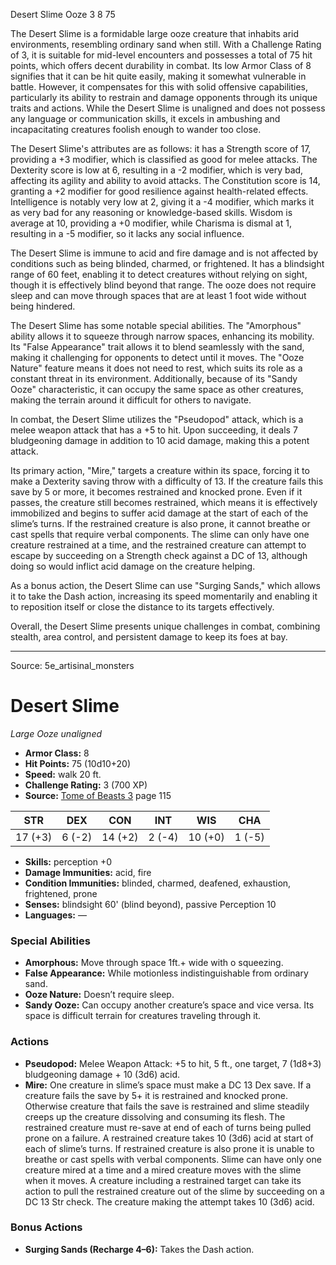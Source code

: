 <MonsterName/>Desert Slime</MonsterName>
<CreatureType/>Ooze</CreatureType>
<CR/>3</CR>
<AC/>8</AC>
<HP/>75</HP>
<summary>The Desert Slime is a formidable large ooze creature that inhabits arid environments, resembling ordinary sand when still. With a Challenge Rating of 3, it is suitable for mid-level encounters and possesses a total of 75 hit points, which offers decent durability in combat. Its low Armor Class of 8 signifies that it can be hit quite easily, making it somewhat vulnerable in battle. However, it compensates for this with solid offensive capabilities, particularly its ability to restrain and damage opponents through its unique traits and actions. While the Desert Slime is unaligned and does not possess any language or communication skills, it excels in ambushing and incapacitating creatures foolish enough to wander too close.</summary>

<detail>

The Desert Slime's attributes are as follows: it has a Strength score of 17, providing a +3 modifier, which is classified as good for melee attacks. The Dexterity score is low at 6, resulting in a -2 modifier, which is very bad, affecting its agility and ability to avoid attacks. The Constitution score is 14, granting a +2 modifier for good resilience against health-related effects. Intelligence is notably very low at 2, giving it a -4 modifier, which marks it as very bad for any reasoning or knowledge-based skills. Wisdom is average at 10, providing a +0 modifier, while Charisma is dismal at 1, resulting in a -5 modifier, so it lacks any social influence.

The Desert Slime is immune to acid and fire damage and is not affected by conditions such as being blinded, charmed, or frightened. It has a blindsight range of 60 feet, enabling it to detect creatures without relying on sight, though it is effectively blind beyond that range. The ooze does not require sleep and can move through spaces that are at least 1 foot wide without being hindered.

The Desert Slime has some notable special abilities. The "Amorphous" ability allows it to squeeze through narrow spaces, enhancing its mobility. Its "False Appearance" trait allows it to blend seamlessly with the sand, making it challenging for opponents to detect until it moves. The "Ooze Nature" feature means it does not need to rest, which suits its role as a constant threat in its environment. Additionally, because of its "Sandy Ooze" characteristic, it can occupy the same space as other creatures, making the terrain around it difficult for others to navigate.

In combat, the Desert Slime utilizes the "Pseudopod" attack, which is a melee weapon attack that has a +5 to hit. Upon succeeding, it deals 7 bludgeoning damage in addition to 10 acid damage, making this a potent attack.

Its primary action, "Mire," targets a creature within its space, forcing it to make a Dexterity saving throw with a difficulty of 13. If the creature fails this save by 5 or more, it becomes restrained and knocked prone. Even if it passes, the creature still becomes restrained, which means it is effectively immobilized and begins to suffer acid damage at the start of each of the slime’s turns. If the restrained creature is also prone, it cannot breathe or cast spells that require verbal components. The slime can only have one creature restrained at a time, and the restrained creature can attempt to escape by succeeding on a Strength check against a DC of 13, although doing so would inflict acid damage on the creature helping.

As a bonus action, the Desert Slime can use "Surging Sands," which allows it to take the Dash action, increasing its speed momentarily and enabling it to reposition itself or close the distance to its targets effectively.

Overall, the Desert Slime presents unique challenges in combat, combining stealth, area control, and persistent damage to keep its foes at bay.</detail>



---

Source: 5e_artisinal_monsters

# Desert Slime

*Large* *Ooze* *unaligned*

- **Armor Class:** 8
- **Hit Points:** 75 (10d10+20)
- **Speed:** walk 20 ft.
- **Challenge Rating:** 3 (700 XP)
- **Source:** [Tome of Beasts 3](https://koboldpress.com/kpstore/product/tome-of-beasts-3-for-5th-edition/) page 115

| STR | DEX | CON | INT | WIS | CHA |
| --- | --- | --- | --- | --- | --- |
| 17 (+3) | 6 (-2) | 14 (+2) | 2 (-4) | 10 (+0) | 1 (-5) |

- **Skills:** perception +0
- **Damage Immunities:** acid, fire
- **Condition Immunities:** blinded, charmed, deafened, exhaustion, frightened, prone
- **Senses:** blindsight 60' (blind beyond), passive Perception 10
- **Languages:** —

### Special Abilities

- **Amorphous:** Move through space 1ft.+ wide with o squeezing.
- **False Appearance:** While motionless indistinguishable from ordinary sand.
- **Ooze Nature:** Doesn’t require sleep.
- **Sandy Ooze:** Can occupy another creature’s space and vice versa. Its space is difficult terrain for creatures traveling through it.

### Actions

- **Pseudopod:** Melee Weapon Attack: +5 to hit, 5 ft., one target, 7 (1d8+3) bludgeoning damage + 10 (3d6) acid.
- **Mire:** One creature in slime’s space must make a DC 13 Dex save. If a creature fails the save by 5+ it is restrained and knocked prone. Otherwise creature that fails the save is restrained and slime steadily creeps up the creature dissolving and consuming its flesh. The restrained creature must re-save at end of each of turns being pulled prone on a failure. A restrained creature takes 10 (3d6) acid at start of each of slime’s turns. If restrained creature is also prone it is unable to breathe or cast spells with verbal components. Slime can have only one creature mired at a time and a mired creature moves with the slime when it moves. A creature including a restrained target can take its action to pull the restrained creature out of the slime by succeeding on a DC 13 Str check. The creature making the attempt takes 10 (3d6) acid.

### Bonus Actions

- **Surging Sands (Recharge 4–6):** Takes the Dash action.





